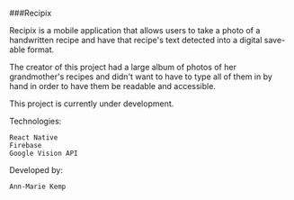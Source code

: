 ###Recipix

Recipix is a mobile application that allows users to take a photo of a handwritten recipe and have that recipe's text detected into a digital save-able format.

The creator of this project had a large album of photos of her grandmother's recipes and didn't want to have to type all of them in by hand in order to have them be readable and accessible.

This project is currently under development.

Technologies:

```
React Native
Firebase
Google Vision API

```

Developed by:

```
Ann-Marie Kemp
```
